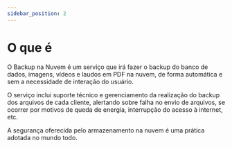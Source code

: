 ```yaml
---
sidebar_position: 2
---
```


# O que é

O Backup na Nuvem é um serviço que irá fazer o backup do banco de dados,
imagens, vídeos e laudos em PDF na nuvem, de forma automática e sem a
necessidade de interação do usuário.

O serviço inclui suporte técnico e gerenciamento da realização do backup
dos arquivos de cada cliente, alertando sobre falha no envio de
arquivos, se ocorrer por motivos de queda de energia, interrupção do
acesso à internet, etc.

A segurança oferecida pelo armazenamento na nuvem é uma prática adotada
no mundo todo.